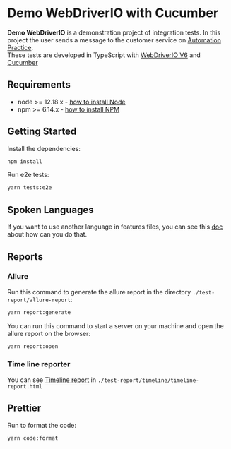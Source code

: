 # Demo WebDriverIO with Cucumber

**Demo WebDriverIO** is a demonstration project of integration tests. In this project the user sends a message to the customer service on [Automation Practice](http://automationpractice.com).  
These tests are developed in TypeScript with [WebDriverIO V6](http://webdriver.io/) and [Cucumber](https://cucumber.io/)

## Requirements

-   node >= 12.18.x - [how to install Node](https://nodejs.org/en/download/)
-   npm >= 6.14.x - [how to install NPM](https://www.npmjs.com/get-npm)

## Getting Started

Install the dependencies:

```bash
npm install
```

Run e2e tests:

```bash
yarn tests:e2e
```

## Spoken Languages

If you want to use another language in features files, you can see this [doc](https://cucumber.io/docs/gherkin/reference/#spoken-languages) about how can you do that.

## Reports

### Allure

Run this command to generate the allure report in the directory `./test-report/allure-report`:

```bash
yarn report:generate
```

You can run this command to start a server on your machine and open the allure report on the browser:

```bash
yarn report:open
```

### Time line reporter

You can see [Timeline report](https://github.com/QualityOps/wdio-timeline-reporter) in `./test-report/timeline/timeline-report.html`

## Prettier

Run to format the code:

```bash
yarn code:format
```
